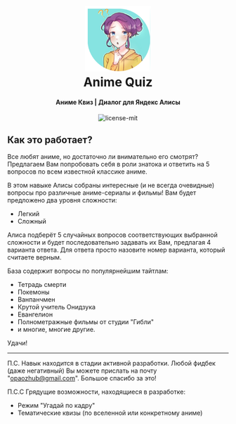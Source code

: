<h1 align="center">
<img src="/documentation/assets/avatar.png" width="150"/>
    <br>
    Anime Quiz
</h1>

<h4 align="center">Аниме Квиз | Диалог для Яндекс Алисы</h4>
<p align="center">
    <img src="https://badgen.net/badge/license/MIT/blue" alt="license-mit" data-canonical-src="https://badgen.net/badge/license/MIT/blue" style="max-width:100%;">
</p>

## Как это работает?

Все любят аниме, но достаточно ли внимательно его смотрят? Предлагаем Вам попробовать себя в роли знатока и ответить на 5 вопросов по всем известной классике аниме. 

В этом навыке Алисы собраны интересные (и не всегда очевидные) вопросы про различные аниме-сериалы и фильмы! 
Вам будет предложено два уровня сложности:
- Легкий
- Сложный

Алиса подберёт 5 случайных вопросов соответствующих выбранной сложности и будет последовательно задавать их Вам, предлагая 4 варианта ответа.
Для ответа просто назовите номер варианта, который считаете верным.

База содержит вопросы по популярнейшим тайтлам:
- Тетрадь смерти
- Покемоны
- Ванпанчмен
- Крутой учитель Онидзука
- Евангелион
- Полнометражные фильмы от студии "Гибли"
- и многие, многие другие.

Удачи!

---

П.С.
Навык находится в стадии активной разработки. Любой фидбек (даже негативный) Вы можете прислать на почту "opaozhub@gmail.com". Большое спасибо за это!

П.С.С
Грядущие возможности, находящиеся в разработке:
- Режим "Угадай по кадру"
- Тематические квизы (по вселенной или конкретному аниме)

